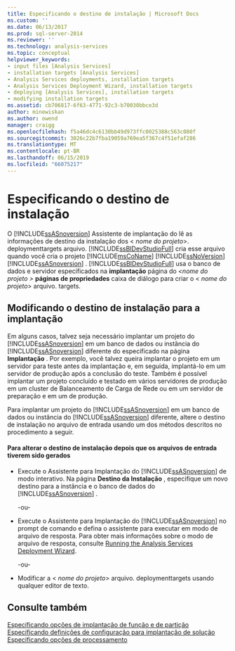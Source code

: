 ```yaml
---
title: Especificando o destino de instalação | Microsoft Docs
ms.custom: ''
ms.date: 06/13/2017
ms.prod: sql-server-2014
ms.reviewer: ''
ms.technology: analysis-services
ms.topic: conceptual
helpviewer_keywords:
- input files [Analysis Services]
- installation targets [Analysis Services]
- Analysis Services deployments, installation targets
- Analysis Services Deployment Wizard, installation targets
- deploying [Analysis Services], installation targets
- modifying installation targets
ms.assetid: cb706817-6f63-4771-92c3-b70030bbce3d
author: minewiskan
ms.author: owend
manager: craigg
ms.openlocfilehash: f5a46dc4c6130bb49d973ffc0025388c563c080f
ms.sourcegitcommit: 3026c22b7fba19059a769ea5f367c4f51efaf286
ms.translationtype: MT
ms.contentlocale: pt-BR
ms.lasthandoff: 06/15/2019
ms.locfileid: "66075217"
---
```

# <a name="specifying-the-installation-target"></a>Especificando o destino de instalação
  O [!INCLUDE[ssASnoversion](../../includes/ssasnoversion-md.md)] Assistente de implantação do lê as informações de destino da instalação dos \< *nome do projeto*>. deploymenttargets arquivo. [!INCLUDE[ssBIDevStudioFull](../../includes/ssbidevstudiofull-md.md)] cria esse arquivo quando você cria o projeto [!INCLUDE[msCoName](../../includes/msconame-md.md)] [!INCLUDE[ssNoVersion](../../includes/ssnoversion-md.md)] [!INCLUDE[ssASnoversion](../../includes/ssasnoversion-md.md)] . [!INCLUDE[ssBIDevStudioFull](../../includes/ssbidevstudiofull-md.md)] usa o banco de dados e servidor especificados na **implantação** página do  *\<nome do projeto >* **páginas de propriedades** caixa de diálogo para criar o \< *nome do projeto*> arquivo. targets.  
  
## <a name="modifying-the-installation-target-for-deployment"></a>Modificando o destino de instalação para a implantação  
 Em alguns casos, talvez seja necessário implantar um projeto do [!INCLUDE[ssASnoversion](../../includes/ssasnoversion-md.md)] em um banco de dados ou instância do [!INCLUDE[ssASnoversion](../../includes/ssasnoversion-md.md)] diferente do especificado na página **Implantação** . Por exemplo, você talvez queira implantar o projeto em um servidor para teste antes da implantação e, em seguida, implantá-lo em um servidor de produção após a conclusão do teste. Também é possível implantar um projeto concluído e testado em vários servidores de produção em um cluster de Balanceamento de Carga de Rede ou em um servidor de preparação e em um de produção.  
  
 Para implantar um projeto do [!INCLUDE[ssASnoversion](../../includes/ssasnoversion-md.md)] em um banco de dados ou instância do [!INCLUDE[ssASnoversion](../../includes/ssasnoversion-md.md)] diferente, altere o destino de instalação no arquivo de entrada usando um dos métodos descritos no procedimento a seguir.  
  
#### <a name="to-change-the-installation-target-after-the-input-files-have-been-generated"></a>Para alterar o destino de instalação depois que os arquivos de entrada tiverem sido gerados  
  
-   Execute o Assistente para Implantação do [!INCLUDE[ssASnoversion](../../includes/ssasnoversion-md.md)] de modo interativo. Na página **Destino da Instalação** , especifique um novo destino para a instância e o banco de dados do [!INCLUDE[ssASnoversion](../../includes/ssasnoversion-md.md)] .  
  
     -ou-  
  
-   Execute o Assistente para Implantação do [!INCLUDE[ssASnoversion](../../includes/ssasnoversion-md.md)] no prompt de comando e defina o assistente para executar em modo de arquivo de resposta. Para obter mais informações sobre o modo de arquivo de resposta, consulte [Running the Analysis Services Deployment Wizard](running-the-analysis-services-deployment-wizard.md).  
  
     -ou-  
  
-   Modificar a \< *nome do projeto*> arquivo. deploymenttargets usando qualquer editor de texto.  
  
## <a name="see-also"></a>Consulte também  
 [Especificando opções de implantação de função e de partição](deployment-script-files-partition-and-role-deployment-options.md)   
 [Especificando definições de configuração para implantação de solução](deployment-script-files-solution-deployment-config-settings.md)   
 [Especificando opções de processamento](deployment-script-files-specifying-processing-options.md)  
  
  
